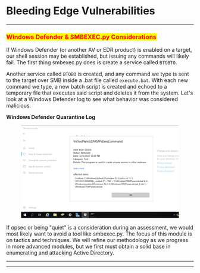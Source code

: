# Bleeding Edge Vulnerabilities

***

### <mark style="color:red;">Windows Defender & SMBEXEC.py Considerations</mark>

If Windows Defender (or another AV or EDR product) is enabled on a target, our shell session may be established, but issuing any commands will likely fail. The first thing smbexec.py does is create a service called `BTOBTO`.&#x20;

Another service called `BTOBO` is created, and any command we type is sent to the target over SMB inside a .bat file called `execute.bat`. With each new command we type, a new batch script is created and echoed to a temporary file that executes said script and deletes it from the system. Let's look at a Windows Defender log to see what behavior was considered malicious.

**Windows Defender Quarantine Log**

<figure><img src="../../../.gitbook/assets/defenderLog.webp" alt=""><figcaption></figcaption></figure>

If opsec or being "quiet" is a consideration during an assessment, we would most likely want to avoid a tool like smbexec.py. The focus of this module is on tactics and techniques. We will refine our methodology as we progress in more advanced modules, but we first must obtain a solid base in enumerating and attacking Active Directory.

***

***
